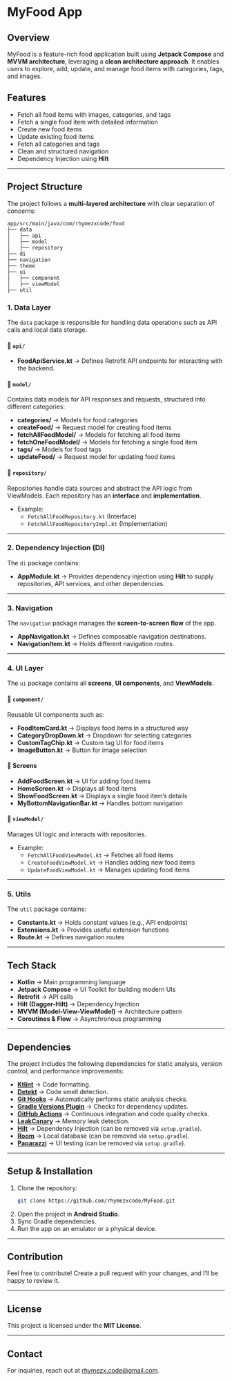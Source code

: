 # MyFood App

## Overview
MyFood is a feature-rich food application built using **Jetpack Compose** and **MVVM architecture**, leveraging a **clean architecture approach**. It enables users to explore, add, update, and manage food items with categories, tags, and images.

## Features
- Fetch all food items with images, categories, and tags
- Fetch a single food item with detailed information
- Create new food items
- Update existing food items
- Fetch all categories and tags
- Clean and structured navigation
- Dependency Injection using **Hilt**

---

## Project Structure

The project follows a **multi-layered architecture** with clear separation of concerns:

```
app/src/main/java/com/rhymezxcode/food
├── data
│   ├── api
│   ├── model
│   ├── repository
├── di
├── navigation
├── theme
├── ui
│   ├── component
│   ├── viewModel
├── util
```

### 1. **Data Layer**
The `data` package is responsible for handling data operations such as API calls and local data storage.

#### 📌 `api/`
- **FoodApiService.kt** → Defines Retrofit API endpoints for interacting with the backend.

#### 📌 `model/`
Contains data models for API responses and requests, structured into different categories:
- **categories/** → Models for food categories
- **createFood/** → Request model for creating food items
- **fetchAllFoodModel/** → Models for fetching all food items
- **fetchOneFoodModel/** → Models for fetching a single food item
- **tags/** → Models for food tags
- **updateFood/** → Request model for updating food items

#### 📌 `repository/`
Repositories handle data sources and abstract the API logic from ViewModels. Each repository has an **interface** and **implementation**.
- Example:
  - `FetchAllFoodRepository.kt` (Interface)
  - `FetchAllFoodRepositoryImpl.kt` (Implementation)

---

### 2. **Dependency Injection (DI)**
The `di` package contains:
- **AppModule.kt** → Provides dependency injection using **Hilt** to supply repositories, API services, and other dependencies.

---

### 3. **Navigation**
The `navigation` package manages the **screen-to-screen flow** of the app.
- **AppNavigation.kt** → Defines composable navigation destinations.
- **NavigationItem.kt** → Holds different navigation routes.

---

### 4. **UI Layer**
The `ui` package contains all **screens**, **UI components**, and **ViewModels**.

#### 📌 `component/`
Reusable UI components such as:
- **FoodItemCard.kt** → Displays food items in a structured way
- **CategoryDropDown.kt** → Dropdown for selecting categories
- **CustomTagChip.kt** → Custom tag UI for food items
- **ImageButton.kt** → Button for image selection

#### 📌 Screens
- **AddFoodScreen.kt** → UI for adding food items
- **HomeScreen.kt** → Displays all food items
- **ShowFoodScreen.kt** → Displays a single food item’s details
- **MyBottomNavigationBar.kt** → Handles bottom navigation

#### 📌 `viewModel/`
Manages UI logic and interacts with repositories.
- Example:
  - `FetchAllFoodViewModel.kt` → Fetches all food items
  - `CreateFoodViewModel.kt` → Handles adding new food items
  - `UpdateFoodViewModel.kt` → Manages updating food items

---

### 5. **Utils**
The `util` package contains:
- **Constants.kt** → Holds constant values (e.g., API endpoints)
- **Extensions.kt** → Provides useful extension functions
- **Route.kt** → Defines navigation routes

---

## Tech Stack
- **Kotlin** → Main programming language
- **Jetpack Compose** → UI Toolkit for building modern UIs
- **Retrofit** → API calls
- **Hilt (Dagger-Hilt)** → Dependency Injection
- **MVVM (Model-View-ViewModel)** → Architecture pattern
- **Coroutines & Flow** → Asynchronous programming

---

## Dependencies
The project includes the following dependencies for static analysis, version control, and performance improvements:

- **[Ktlint](/documentation/StaticAnalysis.md)** → Code formatting.
- **[Detekt](/documentation/StaticAnalysis.md)** → Code smell detection.
- **[Git Hooks](/documentation/GitHooks.md)** → Automatically performs static analysis checks.
- **[Gradle Versions Plugin](/documentation/VersionsPlugin.md)** → Checks for dependency updates.
- **[GitHub Actions](/documentation/GitHubActions.md)** → Continuous integration and code quality checks.
- **[LeakCanary](https://square.github.io/leakcanary/)** → Memory leak detection.
- **[Hilt](https://developer.android.com/training/dependency-injection/hilt-android)** → Dependency Injection (can be removed via `setup.gradle`).
- **[Room](https://developer.android.com/training/data-storage/room)** → Local database (can be removed via `setup.gradle`).
- **[Paparazzi](https://github.com/cashapp/paparazzi)** → UI testing (can be removed via `setup.gradle`).

---

## Setup & Installation
1. Clone the repository:
   ```bash
   git clone https://github.com/rhymezxcode/MyFood.git
   ```
2. Open the project in **Android Studio**.
3. Sync Gradle dependencies.
4. Run the app on an emulator or a physical device.

---

## Contribution
Feel free to contribute! Create a pull request with your changes, and I’ll be happy to review it.

---

## License
This project is licensed under the **MIT License**.

---

## Contact
For inquiries, reach out at [rhymezx.code@gmail.com](mailto:rhymezx.code@gmail.com).

